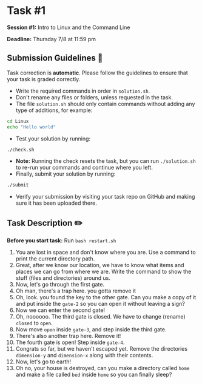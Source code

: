 # Task #1
**Session #1:** Intro to Linux and the Command Line

**Deadline:** Thursday 7/8 at 11:59 pm

## Submission Guidelines 📁
Task correction is **automatic**. Please follow the guidelines to ensure that your task is graded correctly.

- Write the required commands in order in `solution.sh`.
- Don't rename any files or folders, unless requested in the task.
- The file `solution.sh` should only contain commands without adding any type of additions, for example:
```bash
cd Linux
echo "Hello world"
```
- Test your solution by running:
```bash
./check.sh
```
- **Note:** Running the check resets the task, but you can run `./solution.sh` to re-run your commands and continue where you left.
- Finally, submit your solution by running:
```bash
./submit
```
- Verify your submission by visiting your task repo on GitHub and making sure it has been uploaded there.

## Task Description ✏️
**Before you start task:** Run `bash restart.sh`
1. You are lost in space and don't know where you are. Use a command to print the current directory path.
2. Great, after we know our location, we have to know what items and places we can go from where we are. Write the command to show the stuff (files and directories) around us.
3. Now, let's go through the first gate.
4. Oh man, there's a trap here. you gotta remove it
5. Oh, look. you found the key to the other gate. Can you make a copy of it and put inside the `gate-2` so you can open it without leaving a sign? 
6. Now we can enter the second gate!
7. Oh, noooooo. The third gate is closed. We have to change (rename) `closed` to `open`.
8. Now move `open` inside `gate-3`, and step inside the third gate.
9. There's also another trap here. Remove it!
10. The fourth gate is open! Step inside `gate-4`.
11. Congrats so far, but we haven't escaped yet. Remove the directories `dimension-y` and `dimension-x` along with their contents.
12. Now, let's go to earth!
13. Oh no, your house is destroyed, can you make a directory called `home` and make a file called `bed` inside `home` so you can finally sleep?


